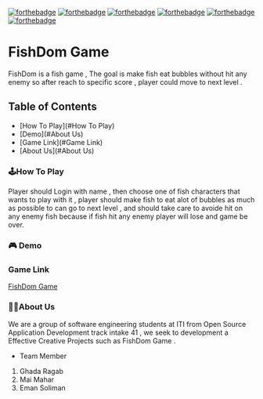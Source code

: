  [![forthebadge](https://forthebadge.com/images/badges/uses-html.svg)](https://forthebadge.com)
 [![forthebadge](https://forthebadge.com/images/badges/uses-css.svg)](https://forthebadge.com)
[![forthebadge](https://forthebadge.com/images/badges/made-with-javascript.svg)](https://forthebadge.com) 
[![forthebadge](https://forthebadge.com/images/badges/built-with-love.svg)](https://forthebadge.com)
 [![forthebadge](https://forthebadge.com/images/badges/makes-people-smile.svg)](https://forthebadge.com)
 [![forthebadge](https://forthebadge.com/images/badges/for-you.svg)](https://forthebadge.com)
 
# FishDom Game
FishDom is a fish game , The goal is make fish eat bubbles without hit any enemy so after reach to specific score , player could move to next level .

## Table of Contents
- [How To Play](#How To Play)
- [Demo](#About Us)
- [Game Link](#Game Link)
- [About Us](#About Us)
### 🕹️How To Play
Player should Login with name , then choose one of fish characters that wants to play with it , player should make fish to eat alot of bubbles as much as possible to can go to next level , and should take care to avoide hit on any enemy fish because if fish hit any enemy player will lose and game be over.
### 🎮 Demo

### Game Link
[FishDom Game](https://github.com/Maymaher/Fish-Game)

### 👩‍💻About Us
We are a group of software engineering students at ITI from Open Source Application Development track intake 41 , we seek to development a Effective Creative Projects such as FishDom Game .

- Team Member
1. Ghada Ragab
2. Mai Mahar
3. Eman Soliman
